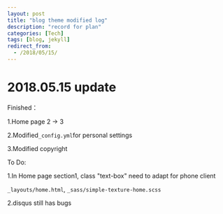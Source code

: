 ```yaml
---
layout: post
title: "blog theme modified log"
description: "record for plan"
categories: [Tech]
tags: [blog, jekyll]
redirect_from:
  - /2018/05/15/
---
```


# 2018.05.15 update

Finished：

1.Home page 2 -> 3

2.Modified`_config.yml`for personal settings

3.Modified copyright

To Do:

1.In Home page section1, class "text-box" need to adapt for phone client

`_layouts/home.html`, `_sass/simple-texture-home.scss`

2.disqus still has bugs